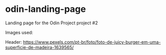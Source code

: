 # odin-landing-page
Landing page for the Odin Project project #2


Images used:

Header:
https://www.pexels.com/pt-br/foto/foto-de-juicy-burger-em-uma-superficie-de-madeira-1639565/